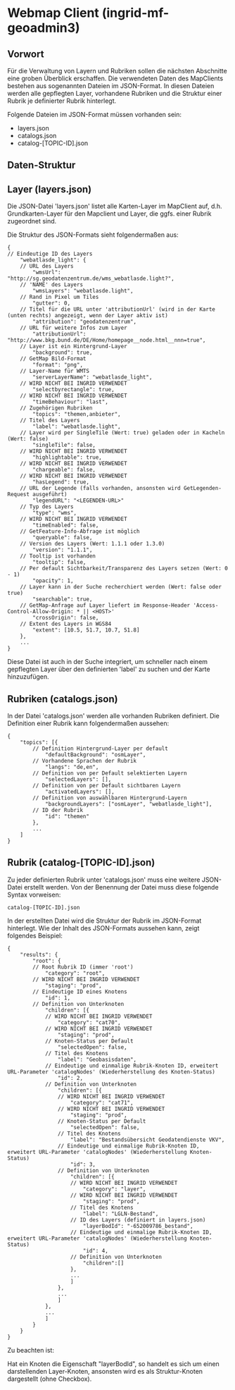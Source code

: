 Webmap Client (ingrid-mf-geoadmin3)
============= 

Vorwort
----------

Für die Verwaltung von Layern und Rubriken sollen die nächsten Abschnitte eine groben Überblick erschaffen. Die verwendeten Daten des MapClients bestehen aus sogenannten Dateien im JSON-Format. In diesen Dateien werden alle gepflegten Layer, vorhandene Rubriken und die Struktur einer Rubrik je definierter Rubrik hinterlegt. 

Folgende Dateien im JSON-Format müssen vorhanden sein:

- layers.json 
- catalogs.json
- catalog-[TOPIC-ID].json 

Daten-Struktur
----------

## Layer (layers.json)

Die JSON-Datei 'layers.json' listet alle Karten-Layer im MapClient auf, d.h. Grundkarten-Layer für den Mapclient und Layer, die ggfs. einer Rubrik zugeordnet sind.

Die Struktur des JSON-Formats sieht folgendermaßen aus:

    {
    // Eindeutige ID des Layers
        "webatlasde_light": {
        // URL des Layers
            "wmsUrl": "http://sg.geodatenzentrum.de/wms_webatlasde.light?",
        // 'NAME' des Layers
            "wmsLayers": "webatlasde.light",
        // Rand in Pixel um Tiles
            "gutter": 0,
        // Titel für die URL unter 'attributionUrl' (wird in der Karte (unten rechts) angezeigt, wenn der Layer aktiv ist)
            "attribution": "geodatenzentrum",
        // URL für weitere Infos zum Layer
            "attributionUrl": "http://www.bkg.bund.de/DE/Home/homepage__node.html__nnn=true",
        // Layer ist ein Hintergrund-Layer 
            "background": true,
        // GetMap Bild-Format
            "format": "png",
        // Layer-Name für WMTS
            "serverLayerName": "webatlasde_light",
        // WIRD NICHT BEI INGRID VERWENDET
            "selectbyrectangle": true,
        // WIRD NICHT BEI INGRID VERWENDET
            "timeBehaviour": "last",
        // Zugehörigen Rubriken
            "topics": "themen,anbieter",
        // Titel des Layers
            "label": "webatlasde.light",
        // Layer wird per SingleTile (Wert: true) geladen oder in Kacheln (Wert: false) 
            "singleTile": false,
        // WIRD NICHT BEI INGRID VERWENDET
            "highlightable": true,
        // WIRD NICHT BEI INGRID VERWENDET
            "chargeable": false, 
        // WIRD NICHT BEI INGRID VERWENDET
            "hasLegend": true,
        // URL der Legende (falls vorhanden, ansonsten wird GetLegenden-Request ausgeführt)
            "legendURL": "<LEGENDEN-URL>"
        // Typ des Layers
            "type": "wms",
        // WIRD NICHT BEI INGRID VERWENDET
            "timeEnabled": false,
        // GetFeature-Info-Abfrage ist möglich
            "queryable": false,
        // Version des Layers (Wert: 1.1.1 oder 1.3.0)
            "version": "1.1.1",
        // Tooltip ist vorhanden
            "tooltip": false,
        // Per default Sichtbarkeit/Transparenz des Layers setzen (Wert: 0 - 1)
            "opacity": 1,
        // Layer kann in der Suche recherchiert werden (Wert: false oder true)
            "searchable": true,
        // GetMap-Anfrage auf Layer liefert im Response-Header 'Access-Control-Allow-Origin: * || <HOST>'
            "crossOrigin": false,
        // Extent des Layers in WGS84
            "extent": [10.5, 51.7, 10.7, 51.8]
        },
        ... 
    }

Diese Datei ist auch in der Suche integriert, um schneller nach einem gepflegten Layer über den definierten 'label' zu suchen und der Karte hinzuzufügen.

## Rubriken (catalogs.json)

In der Datei 'catalogs.json' werden alle vorhanden Rubriken definiert. Die Definition einer Rubrik kann folgendermaßen aussehen:

    {
        "topics": [{
            // Definition Hintergrund-Layer per default
                "defaultBackground": "osmLayer",
            // Vorhandene Sprachen der Rubrik 
                "langs": "de,en",
            // Definition von per Default selektierten Layern
                "selectedLayers": [],
            // Definition von per Default sichtbaren Layern
                "activatedLayers": [],
            // Definition von auswählbaren Hintergrund-Layern
                "backgroundLayers": ["osmLayer", "webatlasde_light"],
            // ID der Rubrik 
                "id": "themen"
            },
            ...
        ]
    }

## Rubrik (catalog-[TOPIC-ID].json)

Zu jeder definierten Rubrik unter 'catalogs.json' muss eine weitere JSON-Datei erstellt werden. Von der Benennung der Datei muss diese folgende Syntax vorweisen:

    catalog-[TOPIC-ID].json

In der erstellten Datei wird die Struktur der Rubrik im JSON-Format hinterlegt. Wie der Inhalt des JSON-Formats aussehen kann, zeigt folgendes Beispiel:

    {
        "results": {
            "root": {
            // Root Rubrik ID (immer 'root')
                "category": "root",
            // WIRD NICHT BEI INGRID VERWENDET
                "staging": "prod",
            // Eindeutige ID eines Knotens
                "id": 1,
            // Definition von Unterknoten
                "children": [{
                // WIRD NICHT BEI INGRID VERWENDET
                    "category": "cat70",
                // WIRD NICHT BEI INGRID VERWENDET
                    "staging": "prod",
                // Knoten-Status per Default
                    "selectedOpen": false,
                // Titel des Knotens
                    "label": "Geobasisdaten",
                // Eindeutige und einmalige Rubrik-Knoten ID, erweitert URL-Parameter 'catalogNodes' (Wiederherstellung des Knoten-Status)
                    "id": 2, 
                // Definition von Unterknoten
                    "children": [{
                    // WIRD NICHT BEI INGRID VERWENDET
                        "category": "cat71",
                    // WIRD NICHT BEI INGRID VERWENDET
                        "staging": "prod",
                    // Knoten-Status per Default
                        "selectedOpen": false,
                    // Titel des Knotens
                        "label": "Bestandsübersicht Geodatendienste VKV",
                    // Eindeutige und einmalige Rubrik-Knoten ID, erweitert URL-Parameter 'catalogNodes' (Wiederherstellung Knoten-Status)
                        "id": 3,
                    // Definition von Unterknoten
                        "children": [{
                        // WIRD NICHT BEI INGRID VERWENDET
                            "category": "layer",
                        // WIRD NICHT BEI INGRID VERWENDET
                            "staging": "prod",
                        // Titel des Knotens
                            "label": "LGLN-Bestand",
                        // ID des Layers (definiert in layers.json)
                            "layerBodId": "-652009786_bestand",
                        // Eindeutige und einmalige Rubrik-Knoten ID, erweitert URL-Parameter 'catalogNodes' (Wiederherstellung Knoten-Status)
                            "id": 4,
                        // Definition von Unterknoten
                            "children":[]
                        },
                        ...
                        ]
                    },
                    ...
                    ]
                },
                ...
                ]
            }
        }
    }

Zu beachten ist: 

Hat ein Knoten die Eigenschaft "layerBodId", so handelt es sich um einen darstellenden Layer-Knoten, ansonsten wird es als Struktur-Knoten dargestellt (ohne Checkbox).

